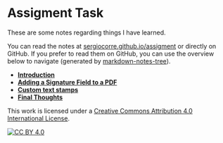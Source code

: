 # Assigment Task

These are some notes regarding things I have learned.

You can read the notes at [sergiocorre.github.io/assigment](https://sergiocorre.github.io/assigment/) or directly on GitHub. If you prefer to read them on GitHub, you can use the overview below to navigate (generated by [markdown-notes-tree](sergiocorre.github.io/assigment/markdown-notes-tree)).

<!-- tree generated by markdown-notes-tree starts here -->

-   [**Introduction**](intro/README.md)
-   [**Adding a Signature Field to a PDF**](sign/README.md)
-   [**Custom text stamps**](stamps/README.md)
-   [**Final Thoughts**](final/README.md)


<!-- tree generated by markdown-notes-tree ends here -->

This work is licensed under a [Creative Commons Attribution 4.0 International
License][cc-by].

[![CC BY 4.0][cc-by-image]][cc-by]

[cc-by]: http://creativecommons.org/licenses/by/4.0/

[cc-by-image]: https://i.creativecommons.org/l/by/4.0/88x31.png
